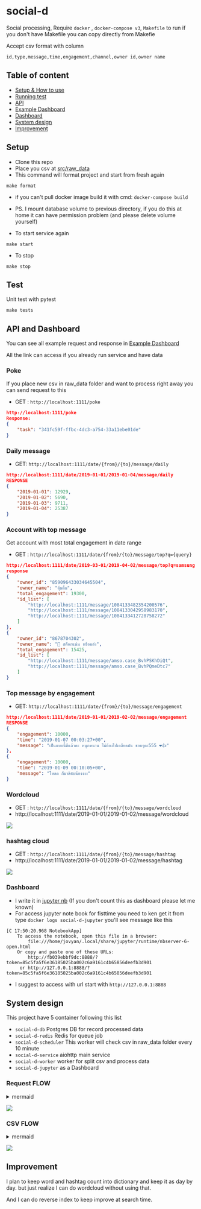 # social-d

Social processing, Require `docker` , `docker-compose v3`, `Makefile` to run if you don't have Makefile you can copy directly from Makefie

Accept csv format with column
```
id,type,message,time,engagement,channel,owner id,owner name
```

## Table of content

- [Setup & How to use](##Setup)
- [Running test](##test)
- [API](##API-and-Dashboard)
- [Example Dashboard](jupyter/dashboard.ipynb)
- [Dashboard](###Dashboard)
- [System design](##System-design)
- [Improvement](##Improvement)

## Setup

- Clone this repo
- Place you csv at [src/raw_data](src/raw_data)
- This command will format project and start from fresh again
```
make format
```
- if you can't pull docker image build it with cmd: `docker-compose build`
- PS. I mount database volume to previous directory, if you do this at home it can have permission problem (and please delete volume yourself)

- To start service again
```
make start
```

- To stop
```
make stop
```

## Test
Unit test with pytest
```
make tests
```

## API and Dashboard

You can see all example request and response in [Example Dashboard](jupyter/dashboard.ipynb)

All the link can access if you already run service and have data

### Poke
If you place new csv in raw_data folder and want to process right away you can send request to this
- GET : `http://localhost:1111/poke`
```json
http://localhost:1111/poke
Response:
{
    "task": "341fc59f-ffbc-4dc3-a754-33a11ebe01de"
}
```

### Daily message
- GET: `http://localhost:1111/date/{from}/{to}/message/daily`
```json
http://localhost:1111/date/2019-01-01/2019-01-04/message/daily
RESPONSE
{
    "2019-01-01": 12929,
    "2019-01-02": 5690,
    "2019-01-03": 9711,
    "2019-01-04": 25387
}
```

### Account with top message

Get account with most total engagement in date range

- GET : `http://localhost:1111/date/{from}/{to}/message/top?q={query}`

```json
http://localhost:1111/date/2019-03-01/2019-04-02/message/top?q=samsung AND s10 OR @Chuuchu69
response
{
    "owner_id": "859096433034645504",
    "owner_name": "ตุ้มติ้ม",
    "total_engagement": 19300,
    "id_list": [
        "http://localhost:1111/message/1084133482354200576",
        "http://localhost:1111/message/1084133042958983170",
        "http://localhost:1111/message/1084133412728758272"
    ]
},
{
    "owner_id": "8678704302",
    "owner_name": "📲 สต็อกแน่น พร้อมส่ง",
    "total_engagement": 15425,
    "id_list": [
        "http://localhost:1111/message/amso.case_BvhPSKhDiQt",
        "http://localhost:1111/message/amso.case_BvhPQmeDtc7"
    ]
}
```

### Top message by engagement

- GET: `http://localhost:1111/date/{from}/{to}/message/engagement`
```json
http://localhost:1111/date/2019-01-01/2019-02-02/message/engagement
RESPONSE
{
    "engagement": 10000,
    "time": "2019-01-07 00:03:27+00",
    "message": "เป็นแบบนี้ดีแล้วคะ หนุกหนาน ไม่ต้องไปเคลียดมัน ชอบๆคะ555 ❤️👍"
},
{
    "engagement": 10000,
    "time": "2019-01-09 00:10:05+00",
    "message": "โหดด ก็มาดิคับน้องงงง"
}
```
### Wordcloud
- GET : `http://localhost:1111/date/{from}/{to}/message/wordcloud`
- http://localhost:1111/date/2019-01-01/2019-01-02/message/wordcloud

![](sample/wordcloud__2019-01-02__2019-01-03.png)

### hashtag cloud
- GET : `http://localhost:1111/date/{from}/{to}/message/hashtag`
- http://localhost:1111/date/2019-01-01/2019-01-02/message/hashtag

![](sample/hashtag__2019-01-02__2019-01-03.png)


### Dashboard

- I write it in [jupyter nb](jupyter/dashboard.ipynb) (If you don't count this as dashboard please let me known)
- For access jupyter note book for fisttime you need to ken get it from type `docker logs social-d-jupyter` you'll see message like this

```
[C 17:50:20.968 NotebookApp] 
    To access the notebook, open this file in a browser:
        file:///home/jovyan/.local/share/jupyter/runtime/nbserver-6-open.html
    Or copy and paste one of these URLs:
        http://fb039ebbf9dc:8888/?token=85c5fa5f6e36185025ba002c6a9161c4b65856deefb3d901
     or http://127.0.0.1:8888/?token=85c5fa5f6e36185025ba002c6a9161c4b65856deefb3d901
```

- I suggest to access with url start with `http://127.0.0.1:8888`

## System design

This project have 5 container following this list

- `social-d-db` Postgres DB for record processed data
- `social-d-redis` Redis for queue job
- `social-d-scheduler` This worker will check csv in raw_data folder every 10 minute
- `social-d-service` aiohttp main service
- `social-d-worker` worker for split csv and process data
- `social-d-jupyter` as a Dashboard

### Request FLOW
<details>
    <summary> mermaid </summary>

    ```mermaid
    sequenceDiagram
        participant D As Dashboard
        participant S As Service
        participant DB As Database
        participant Dir As Directory


        D->>S: Request Data
        S->>DB: fetch data
        DB-->>S: OK, DATA
        S-->>D: 200, DATA

        D->>S: Request Wordcloud
        S->>Dir: Is image Exist ?
        alt Yes
        Dir-->>S: Image
        else No
        S->>DB: fetch data
        DB-->>S: OK, DATA
        S->>S: Generate image
        S->>Dir:Save image
        Dir-->>S: Image
        end
        S-->>D: 200, Image
    ```
</details>

[![](https://mermaid.ink/img/eyJjb2RlIjoic2VxdWVuY2VEaWFncmFtXG5wYXJ0aWNpcGFudCBEIEFzIERhc2hib2FyZFxucGFydGljaXBhbnQgUyBBcyBTZXJ2aWNlXG4gIHBhcnRpY2lwYW50IERCIEFzIERhdGFiYXNlXG4gIFxuICBwYXJ0aWNpcGFudCBEaXIgQXMgRGlyZWN0b3J5XG4gIFxuICBcbiAgRC0-PlM6IFJlcXVlc3QgRGF0YVxuICBTLT4-REI6IGZldGNoIGRhdGFcbiAgREItLT4-UzogT0ssIERBVEFcbiAgUy0tPj5EOiAyMDAsIERBVEFcblxuICBELT4-UzogUmVxdWVzdCBXb3JkY2xvdWRcbiAgUy0-PkRpcjogSXMgaW1hZ2UgRXhpc3QgP1xuICBhbHQgWWVzXG4gIERpci0tPj5TOiBJbWFnZVxuICBlbHNlIE5vXG4gIFMtPj5EQjogZmV0Y2ggZGF0YVxuICBEQi0tPj5TOiBPSywgREFUQVxuICBTLT4-UzogR2VuZXJhdGUgaW1hZ2VcbiAgUy0-PkRpcjpTYXZlIGltYWdlXG4gIERpci0tPj5TOiBJbWFnZVxuICBlbmRcbiAgUy0tPj5EOiAyMDAsIEltYWdlXG4gICIsIm1lcm1haWQiOnsidGhlbWUiOiJkZWZhdWx0In0sInVwZGF0ZUVkaXRvciI6ZmFsc2V9)](https://mermaid-js.github.io/mermaid-live-editor/#/edit/eyJjb2RlIjoic2VxdWVuY2VEaWFncmFtXG5wYXJ0aWNpcGFudCBEIEFzIERhc2hib2FyZFxucGFydGljaXBhbnQgUyBBcyBTZXJ2aWNlXG4gIHBhcnRpY2lwYW50IERCIEFzIERhdGFiYXNlXG4gIFxuICBwYXJ0aWNpcGFudCBEaXIgQXMgRGlyZWN0b3J5XG4gIFxuICBcbiAgRC0-PlM6IFJlcXVlc3QgRGF0YVxuICBTLT4-REI6IGZldGNoIGRhdGFcbiAgREItLT4-UzogT0ssIERBVEFcbiAgUy0tPj5EOiAyMDAsIERBVEFcblxuICBELT4-UzogUmVxdWVzdCBXb3JkY2xvdWRcbiAgUy0-PkRpcjogSXMgaW1hZ2UgRXhpc3QgP1xuICBhbHQgWWVzXG4gIERpci0tPj5TOiBJbWFnZVxuICBlbHNlIE5vXG4gIFMtPj5EQjogZmV0Y2ggZGF0YVxuICBEQi0tPj5TOiBPSywgREFUQVxuICBTLT4-UzogR2VuZXJhdGUgaW1hZ2VcbiAgUy0-PkRpcjpTYXZlIGltYWdlXG4gIERpci0tPj5TOiBJbWFnZVxuICBlbmRcbiAgUy0tPj5EOiAyMDAsIEltYWdlXG4gICIsIm1lcm1haWQiOnsidGhlbWUiOiJkZWZhdWx0In0sInVwZGF0ZUVkaXRvciI6ZmFsc2V9)

### CSV FLOW

<details>
    <summary> mermaid </summary>
    ```mermaid
    sequenceDiagram
        participant DB As Database
        participant W As Worker
        participant D As Directory
        participant R As Redis
        participant Sc As Scheduler
        
        loop Every 10 minute
        Sc-->>R: Add check new CSV
        end

        opt Split CSV
        D->>W: Found new CSV
        W->>D: Split CSV into small file
        W->>R: Add process csv job
        R-->>W: OK
        W->>DB: Record split file
        DB-->>W: OK
        end

        opt Process CSV
        W->D: OPEN CSV
        W->>DB: Record
        DB-->>W:OK
        end
    ```
</details>

[![](https://mermaid.ink/img/eyJjb2RlIjoiICAgIHNlcXVlbmNlRGlhZ3JhbVxuICAgICAgICBwYXJ0aWNpcGFudCBEQiBBcyBEYXRhYmFzZVxuICAgICAgICBwYXJ0aWNpcGFudCBXIEFzIFdvcmtlclxuICAgICAgICBwYXJ0aWNpcGFudCBEIEFzIERpcmVjdG9yeVxuICAgICAgICBwYXJ0aWNpcGFudCBSIEFzIFJlZGlzXG4gICAgICAgIHBhcnRpY2lwYW50IFNjIEFzIFNjaGVkdWxlclxuICAgICAgICBcbiAgICAgICAgbG9vcCBFdmVyeSAxMCBtaW51dGVcbiAgICAgICAgU2MtLT4-UjogQWRkIGNoZWNrIG5ldyBDU1ZcbiAgICAgICAgZW5kXG5cbiAgICAgICAgb3B0IFNwbGl0IENTVlxuICAgICAgICBELT4-VzogRm91bmQgbmV3IENTVlxuICAgICAgICBXLT4-RDogU3BsaXQgQ1NWIGludG8gc21hbGwgZmlsZVxuICAgICAgICBXLT4-UjogQWRkIHByb2Nlc3MgY3N2IGpvYlxuICAgICAgICBSLS0-Plc6IE9LXG4gICAgICAgIFctPj5EQjogUmVjb3JkIHNwbGl0IGZpbGVcbiAgICAgICAgREItLT4-VzogT0tcbiAgICAgICAgZW5kXG5cbiAgICAgICAgb3B0IFByb2Nlc3MgQ1NWXG4gICAgICAgIFctPkQ6IE9QRU4gQ1NWXG4gICAgICAgIFctPj5EQjogUmVjb3JkXG4gICAgICAgIERCLS0-Plc6T0tcbiAgICAgICAgZW5kIiwibWVybWFpZCI6eyJ0aGVtZSI6ImRlZmF1bHQifSwidXBkYXRlRWRpdG9yIjpmYWxzZX0)](https://mermaid-js.github.io/mermaid-live-editor/#/edit/eyJjb2RlIjoiICAgIHNlcXVlbmNlRGlhZ3JhbVxuICAgICAgICBwYXJ0aWNpcGFudCBEQiBBcyBEYXRhYmFzZVxuICAgICAgICBwYXJ0aWNpcGFudCBXIEFzIFdvcmtlclxuICAgICAgICBwYXJ0aWNpcGFudCBEIEFzIERpcmVjdG9yeVxuICAgICAgICBwYXJ0aWNpcGFudCBSIEFzIFJlZGlzXG4gICAgICAgIHBhcnRpY2lwYW50IFNjIEFzIFNjaGVkdWxlclxuICAgICAgICBcbiAgICAgICAgbG9vcCBFdmVyeSAxMCBtaW51dGVcbiAgICAgICAgU2MtLT4-UjogQWRkIGNoZWNrIG5ldyBDU1ZcbiAgICAgICAgZW5kXG5cbiAgICAgICAgb3B0IFNwbGl0IENTVlxuICAgICAgICBELT4-VzogRm91bmQgbmV3IENTVlxuICAgICAgICBXLT4-RDogU3BsaXQgQ1NWIGludG8gc21hbGwgZmlsZVxuICAgICAgICBXLT4-UjogQWRkIHByb2Nlc3MgY3N2IGpvYlxuICAgICAgICBSLS0-Plc6IE9LXG4gICAgICAgIFctPj5EQjogUmVjb3JkIHNwbGl0IGZpbGVcbiAgICAgICAgREItLT4-VzogT0tcbiAgICAgICAgZW5kXG5cbiAgICAgICAgb3B0IFByb2Nlc3MgQ1NWXG4gICAgICAgIFctPkQ6IE9QRU4gQ1NWXG4gICAgICAgIFctPj5EQjogUmVjb3JkXG4gICAgICAgIERCLS0-Plc6T0tcbiAgICAgICAgZW5kIiwibWVybWFpZCI6eyJ0aGVtZSI6ImRlZmF1bHQifSwidXBkYXRlRWRpdG9yIjpmYWxzZX0)

## Improvement

I plan to keep word and hashtag count into dictionary and keep it as day by day. but just realize I can do wordcloud without using that.

And I can do reverse index to keep improve at search time.